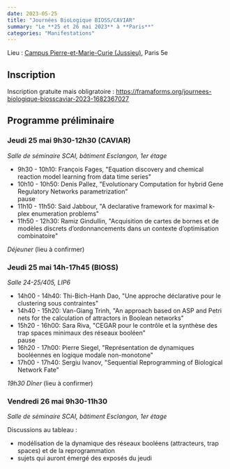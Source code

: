 ```yaml
---
date: 2023-05-25
title: "Journées BioLogique BIOSS/CAVIAR"
summary: "Le **25 et 26 mai 2023** à **Paris**"
categories: "Manifestations"
---
```


Lieu : [Campus Pierre-et-Marie-Curie (Jussieu)](https://sciences.sorbonne-universite.fr/sorbonne-universite-campus-pierre-et-marie-curie), Paris 5e

## Inscription

Inscription gratuite mais obligratoire : https://framaforms.org/journees-biologique-biosscaviar-2023-1682367027

## Programme préliminaire

### Jeudi 25 mai 9h30-12h30 (CAVIAR)
*Salle de séminaire SCAI, bâtiment Esclangon, 1er étage*

- 9h30 - 10h10: François Fages, "Equation discovery and chemical reaction model learning from data time series"
- 10h10 - 10h50: Denis Pallez, "Evolutionary Computation for hybrid Gene Regulatory Networks parametrization"
<br>pause
- 11h10 - 11h50: Said Jabbour, "A declarative framework for maximal k-plex enumeration problems"
- 11h50 - 12h30: Ramiz Gindullin, "Acquisition de cartes de bornes et de modèles discrets d’ordonnancements dans un contexte d’optimisation combinatoire"

*Déjeuner* (lieu à confirmer)

### Jeudi 25 mai 14h-17h45 (BIOSS)
*Salle 24-25/405, LIP6*

- 14h00 - 14h40: Thi-Bich-Hanh Dao, "Une approche déclarative pour le clustering sous contraintes"
- 14h40 - 15h20: Van-Giang Trinh, "An approach based on ASP and Petri nets for the calculation of attractors in Boolean networks"
- 15h20 - 16h00: Sara Riva, "CEGAR pour le contrôle et la synthèse des trap spaces minimaux des réseaux booléen"
<br> pause
- 16h20 - 17h00: Pierre Siegel, "Représentation de dynamiques booléennes en logique modale non-monotone"
- 17h00 - 17h40: Sergiu Ivanov, "Sequential Reprogramming of Biological Network Fate"

*19h30 Dîner* (lieu à confirmer)

### Vendredi 26 mai 9h30-11h30
*Salle de séminaire SCAI, bâtiment Esclangon, 1er étage*

Discussions au tableau :
- modélisation de la dynamique des réseaux booléens (attracteurs, trap spaces) et de la reprogrammation
- sujets qui auront émergé des exposés du jeudi

